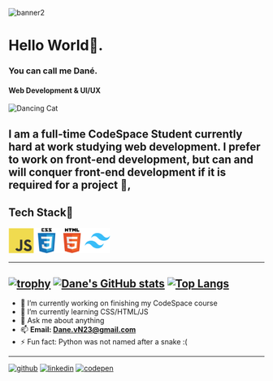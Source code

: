 ![banner2](https://github.com/user-attachments/assets/df3a6811-2f37-40e2-9db4-4ad6a890f59f)
# **Hello World**👋. 
### You can call me Dané.
#### Web Development & UI/UX
<!--![DancingCat](https://github.com/user-attachments/assets/1135264a-fdef-4918-882c-f97c4a26934d)-->
<img src="https://github.com/user-attachments/assets/1135264a-fdef-4918-882c-f97c4a26934d" alt="Dancing Cat" width="auto" height="100"/>

I am a full-time CodeSpace Student currently hard at work studying web development. I prefer to work on front-end development, but can and will conquer front-end development if it is required for a project 💪, 
---

## Tech Stack🧰
<img src="https://github.com/devicons/devicon/blob/master/icons/javascript/javascript-original.svg" alt="JS Logo" width="50" height="50"/><img src="https://github.com/devicons/devicon/blob/master/icons/css3/css3-original-wordmark.svg" alt="CSS3 Logo" width="50" height="50"/><img src="https://github.com/devicons/devicon/blob/master/icons/html5/html5-original-wordmark.svg" alt="HTML5 Logo" width="50" height="50"/><img src="https://github.com/devicons/devicon/blob/master/icons/tailwindcss/tailwindcss-original.svg" alt="Tailwind CSS Logo" width="50" height="50"/>

---
<!-- NOT UP TO DATE -->
[![trophy](https://github-profile-trophy.vercel.app/?username=DaneVN)](https://github.com/ryo-ma/github-profile-trophy)
[![Dane's GitHub stats](https://github-readme-stats.vercel.app/api?username=DaneVN)](https://github.com/DaneVN/github-readme-stats)
[![Top Langs](https://github-readme-stats.vercel.app/api/top-langs/?username=DaneVN)](https://github.com/anuraghazra/github-readme-stats)
---

- 🔭 I’m currently working on finishing my CodeSpace course 
- 🌱 I’m currently learning CSS/HTML/JS
- 💬 Ask me about anything 
- 📫 **Email: Dane.vN23@gmail.com**
- ⚡ Fun fact: Python was not named after a snake :(
  
---
[<img src='https://cdn.jsdelivr.net/npm/simple-icons@3.0.1/icons/github.svg' alt='github' height='40'>](https://github.com/https://github.com/DaneVN)  [<img src='https://cdn.jsdelivr.net/npm/simple-icons@3.0.1/icons/linkedin.svg' alt='linkedin' height='40'>](https://www.linkedin.com/in/www.linkedin.com/in/dané-van-niekerk-8a1982317/)  [<img src='https://cdn.jsdelivr.net/npm/simple-icons@3.0.1/icons/codepen.svg' alt='codepen' height='40'>](https://codepen.io/https://codepen.io/DaneVN)  
